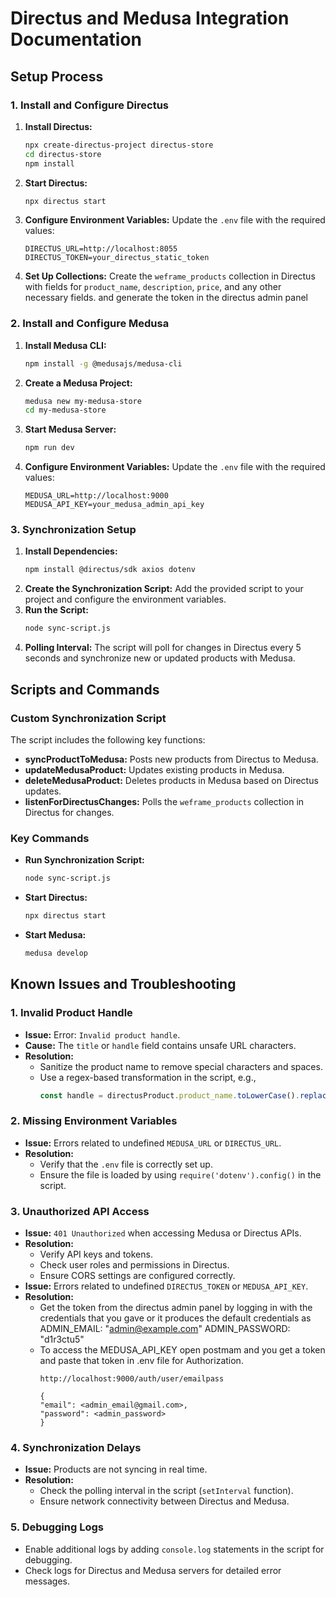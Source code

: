 # Directus and Medusa Integration Documentation

## Setup Process

### 1. Install and Configure Directus
1. **Install Directus:**
   ```bash
   npx create-directus-project directus-store
   cd directus-store
   npm install
   ```
2. **Start Directus:**
   ```bash
   npx directus start
   ```
3. **Configure Environment Variables:** Update the `.env` file with the required values:
   ```env
   DIRECTUS_URL=http://localhost:8055
   DIRECTUS_TOKEN=your_directus_static_token
   ```
4. **Set Up Collections:** Create the `weframe_products` collection in Directus with fields for `product_name`, `description`, `price`, and any other necessary fields. and generate the token in the directus admin panel 

### 2. Install and Configure Medusa
1. **Install Medusa CLI:**
   ```bash
   npm install -g @medusajs/medusa-cli
   ```
2. **Create a Medusa Project:**
   ```bash
   medusa new my-medusa-store
   cd my-medusa-store
   ```
3. **Start Medusa Server:**
   ```bash
   npm run dev
   ```
4. **Configure Environment Variables:** Update the `.env` file with the required values:
   ```env
   MEDUSA_URL=http://localhost:9000
   MEDUSA_API_KEY=your_medusa_admin_api_key
   ```

### 3. Synchronization Setup
1. **Install Dependencies:**
   ```bash
   npm install @directus/sdk axios dotenv
   ```
2. **Create the Synchronization Script:** Add the provided script to your project and configure the environment variables.
3. **Run the Script:**
   ```bash
   node sync-script.js
   ```
4. **Polling Interval:** The script will poll for changes in Directus every 5 seconds and synchronize new or updated products with Medusa.

## Scripts and Commands

### Custom Synchronization Script
The script includes the following key functions:
- **syncProductToMedusa:** Posts new products from Directus to Medusa.
- **updateMedusaProduct:** Updates existing products in Medusa.
- **deleteMedusaProduct:** Deletes products in Medusa based on Directus updates.
- **listenForDirectusChanges:** Polls the `weframe_products` collection in Directus for changes.

### Key Commands
- **Run Synchronization Script:**
  ```bash
  node sync-script.js
  ```
- **Start Directus:**
  ```bash
  npx directus start
  ```
- **Start Medusa:**
  ```bash
  medusa develop
  ```

## Known Issues and Troubleshooting

### 1. Invalid Product Handle
- **Issue:**
  Error: `Invalid product handle`.
- **Cause:**
  The `title` or `handle` field contains unsafe URL characters.
- **Resolution:**
  - Sanitize the product name to remove special characters and spaces.
  - Use a regex-based transformation in the script, e.g.,
    ```javascript
    const handle = directusProduct.product_name.toLowerCase().replace(/[^a-z0-9-]/g, "-");
    ```

### 2. Missing Environment Variables
- **Issue:**
  Errors related to undefined `MEDUSA_URL` or `DIRECTUS_URL`.
- **Resolution:**
  - Verify that the `.env` file is correctly set up.
  - Ensure the file is loaded by using `require('dotenv').config()` in the script.


### 3. Unauthorized API Access
- **Issue:**
  `401 Unauthorized` when accessing Medusa or Directus APIs.
- **Resolution:**
  - Verify API keys and tokens.
  - Check user roles and permissions in Directus.
  - Ensure CORS settings are configured correctly.
- **Issue:**
  Errors related to undefined `DIRECTUS_TOKEN` or `MEDUSA_API_KEY`.
- **Resolution:**
  - Get the token from the directus admin panel by logging in with the credentials that you gave or it produces the default credentials as  ADMIN_EMAIL: "admin@example.com" ADMIN_PASSWORD: "d1r3ctu5"
  - To access the MEDUSA_API_KEY open postmam and you get a token and paste that token in .env file for Authorization.
    ```POST
    http://localhost:9000/auth/user/emailpass
    ```
    ```body
    {
    "email": <admin_email@gmail.com>,
    "password": <admin_password>
    }
    ```

### 4. Synchronization Delays
- **Issue:**
  Products are not syncing in real time.
- **Resolution:**
  - Check the polling interval in the script (`setInterval` function).
  - Ensure network connectivity between Directus and Medusa.

### 5. Debugging Logs
- Enable additional logs by adding `console.log` statements in the script for debugging.
- Check logs for Directus and Medusa servers for detailed error messages.

